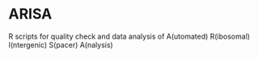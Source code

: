 # ARISA
R scripts for quality check and data analysis of A(utomated) R(ibosomal) I(ntergenic) S(pacer) A(nalysis)

